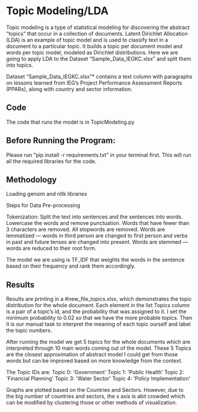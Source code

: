 # Topic Modeling/LDA
Topic modeling is a type of statistical modeling for discovering the abstract “topics” that occur in a collection of documents. Latent Dirichlet Allocation (LDA) is an example of topic model and is used to classify text in a document to a particular topic. It builds a topic per document model and words per topic model, modeled as Dirichlet distributions.
Here we are going to apply LDA to the Dataset “Sample_Data_IEGKC.xlsx” and split them into topics. 

Dataset “Sample_Data_IEGKC.xlsx”* contains a text column with paragraphs on lessons learned from IEG’s Project Performance Assessment Reports (PPARs), along with country and sector information.

## Code
The code that runs the model is in TopicModeling.py

## Before Running the Program: 

Please run "pip install -r requirements.txt" in your terminal first. This will run all the required libraries for the code. 

## Methodology
Loading gensim and nltk libraries

Steps for Data Pre-processing

Tokenization: Split the text into sentences and the sentences into words. Lowercase the words and remove punctuation.
Words that have fewer than 3 characters are removed.
All stopwords are removed.
Words are lemmatized — words in third person are changed to first person and verbs in past and future tenses are changed into present.
Words are stemmed — words are reduced to their root form.

The model we are using is TF_IDF that weights the words in the sentence based on their frequency and rank them accordingly. 

## Results
Results are printing in a #new_file_topics.xlsx, which demonstrates the topic distribution for the whole document. Each element in the list Topics column is a pair of a topic’s id, and the probability that was assigned to it. I set the minimum probability to 0.02 so that we have the more probable topics. Then it is our manual task to interpret the meaning of each topic ourself and label the topic numbers. 

After running the model we get 5 topics for the whole documents which are interpreted through 10 main words coming out of the model. These 5 Topics are the closest approximation of abstract model I could get from those words but can be improved based on more knowledge from the context. 

The Topic IDs are:
Topic 0: 'Government' 
Topic 1: 'Public Health'
Topic 2: 'Financial Planning'
Topic 3: 'Water Sector' 
Topic 4: 'Policy Implementation'

Graphs are plotted based on the Countries and Sectors. However, due to the big number of countries and sectors, the x axis is abit crowded which can be modified by clustering those or other methods of visualization.
